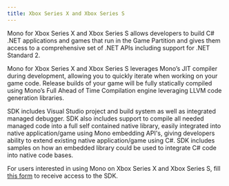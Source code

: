 ```yaml
---
title: Xbox Series X and Xbox Series S
---
```


Mono for Xbox Series X and Xbox Series S allows developers to build C# .NET applications and games that run in the Game Partition and
gives them access to a comprehensive set of .NET APIs including support for .NET Standard 2.

Mono for Xbox Series X and Xbox Series S leverages Mono’s JIT compiler during development, allowing you to quickly iterate
when working on your game code. Release builds of your game will be fully statically compiled using
Mono’s Full Ahead of Time Compilation engine leveraging LLVM code generation libraries.

SDK includes Visual Studio project and build system as well as integrated managed debugger. SDK also includes support to compile all
needed managed code into a full self contained native library, easily integrated into native application/game using Mono embedding API's,
giving developers ability to extend existing native application/game using C#. SDK includes samples on how an embedded library could be
used to integrate C# code into native code bases.

For users interested in using Mono on Xbox Series X and Xbox Series S, fill [this form](https://aka.ms/xamarin-xbox-sign-up)
to receive access to the SDK.
